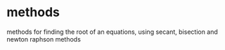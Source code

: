 # methods
methods for finding the root of an equations, using secant, bisection and newton raphson methods
